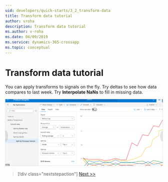 ```yaml
---
uid: developers/quick-starts/3_2_transform-data
title: Transform data tutorial
author: vroha
description: Transform data tutorial
ms.author: v-roha
ms.date: 04/09/2019
ms.service: dynamics-365-crossapp
ms.topic: conceptual
---
```

# Transform data tutorial

You can apply transforms to signals on the fly. Try deltas to see how data compares to last week. Try **Interpolate NaNs** to fill in missing data.

![Insight](../tutorials/topn.png)

> [!div class="nextstepaction"]
> [Next >>](3_3_find-hidden-insights.md)
